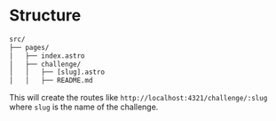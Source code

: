 # Structure

```txt
src/
├── pages/
│   ├── index.astro
│   ├── challenge/
│   │   ├── [slug].astro
│   │   ├── README.md
```

This will create the routes like `http://localhost:4321/challenge/:slug` where `slug` is the name of the challenge.
